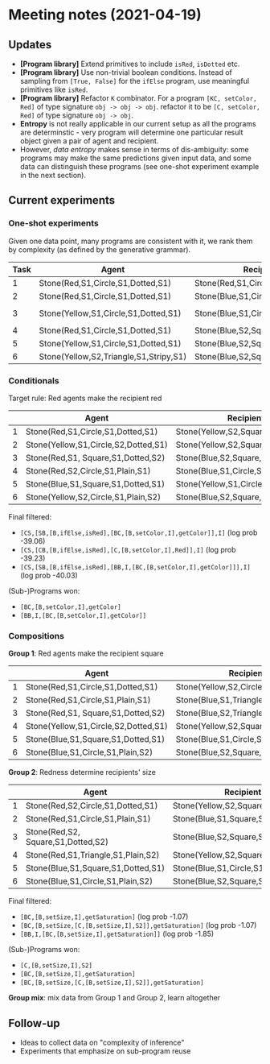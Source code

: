 # Meeting notes (2021-04-19)

## Updates

- **[Program library]** Extend primitives to include `isRed`, `isDotted` etc.
- **[Program library]** Use non-trivial boolean conditions. Instead of sampling from `[True, False]` for the `ifElse` program, use meaningful primitives like `isRed`.
- **[Program library]** Refactor `K` combinator. For a program `[KC, setColor, Red]` of type signature `obj -> obj -> obj`. refactor it to be `[C, setColor, Red]` of type signature `obj -> obj`.
- **Entropy** is not really applicable in our current setup as all the programs are determinstic - very program will determine one particular result object given a pair of agent and recipient.
- However, *data entropy* makes sense in terms of dis-ambiguity: some programs may make the same predictions given input data, and some data can distinguish these programs (see one-shot experiment example in the next section).

## Current experiments

### One-shot experiments

Given one data point, many programs are consistent with it, we rank them by complexity (as defined by the generative grammar).

| Task | Agent                                  | Recipient                          | Result                            | Winning Rule                                         |
|------|----------------------------------------|------------------------------------|-----------------------------------|------------------------------------------------------|
|    1 | Stone(Red,S1,Circle,S1,Dotted,S1)      | Stone(Red,S1,Circle,S1,Dotted,S1)  | Stone(Red,S1,Circle,S1,Dotted,S1) | `[BK,I,I]`; `[KB,I,I]`                               |
|    2 | Stone(Red,S1,Circle,S1,Dotted,S1)      | Stone(Blue,S1,Circle,S1,Dotted,S1) | Stone(Red,S1,Circle,S1,Dotted,S1) | `[BK,I,I]`                                           |
|    3 | Stone(Yellow,S1,Circle,S1,Dotted,S1)   | Stone(Blue,S1,Circle,S1,Dotted,S1) | Stone(Red,S1,Circle,S1,Dotted,S1) | `[KC,[B,setColor,I],Red]`; `[CK,[B,setColor,I],Red]` |
|    4 | Stone(Red,S1,Circle,S1,Dotted,S1)      | Stone(Blue,S2,Square,S1,Plain,S2)  | Stone(Red,S2,Square,S1,Plain,S2)  | `[CK,[B,setColor,I],Red]`                            |
|    5 | Stone(Yellow,S1,Circle,S1,Dotted,S1)   | Stone(Blue,S2,Square,S1,Plain,S2)  | Stone(Red,S2,Square,S1,Plain,S2)  | `[KC,[B,setColor,I],Red]`                            |
|    6 | Stone(Yellow,S2,Triangle,S1,Stripy,S1) | Stone(Blue,S2,Square,S1,Plain,S2)  | Stone(Red,S1,Circle,S1,Dotted,S1) | `[KK,I,Stone(Red,S1,Circle,S1,Dotted,S1)]`           |

### Conditionals

Target rule: Red agents make the recipient red

|   | Agent                                | Recipient                           | Result                              |
|---|--------------------------------------|-------------------------------------|-------------------------------------|
| 1 | Stone(Red,S1,Circle,S1,Dotted,S1)    | Stone(Yellow,S2,Square,S1,Plain,S1) | Stone(Red,S2,Square,S1,Plain,S1)    |
| 2 | Stone(Yellow,S1,Circle,S2,Dotted,S1) | Stone(Yellow,S2,Square,S1,Plain,S1) | Stone(Yellow,S2,Square,S1,Plain,S1) |
| 3 | Stone(Red,S1, Square,S1,Dotted,S2)   | Stone(Blue,S2,Square,S2,Dotted,S2)  | Stone(Red,S2,Square,S2,Dotted,S2)   |
| 4 | Stone(Red,S2,Circle,S1,Plain,S1)     | Stone(Blue,S1,Circle,S1,Plain,S2)   | Stone(Red,S1,Circle,S1,Plain,S2)    |
| 5 | Stone(Blue,S1,Square,S1,Dotted,S1)   | Stone(Yellow,S1,Circle,S1,Plain,S2) | Stone(Yellow,S1,Circle,S1,Plain,S2) |
| 6 | Stone(Yellow,S2,Circle,S1,Plain,S2)    | Stone(Blue,S2,Square,S2,Dotted,S2)| Stone(Blue,S2,Square,S2,Dotted,S2)  |

Final filtered:

- `[CS,[SB,[B,ifElse,isRed],[BC,[B,setColor,I],getColor]],I]` (log prob -39.06)
- `[CS,[CB,[B,ifElse,isRed],[C,[B,setColor,I],Red]],I]` (log prob -39.23)
- `[CS,[SB,[B,ifElse,isRed],[BB,I,[BC,[B,setColor,I],getColor]]],I]` (log prob -40.03)

(Sub-)Programs won:

- `[BC,[B,setColor,I],getColor]`
- `[BB,I,[BC,[B,setColor,I],getColor]]`

### Compositions

**Group 1**: Red agents make the recipient square

|   | Agent                                | Recipient                            | Result                              |
|---|--------------------------------------|--------------------------------------|-------------------------------------|
| 1 | Stone(Red,S1,Circle,S1,Dotted,S1)    | Stone(Yellow,S2,Circle,S1,Plain,S1)  | Stone(Yellow,S2,Square,S1,Plain,S1) |
| 2 | Stone(Red,S1,Circle,S1,Plain,S1)     | Stone(Blue,S1,Triangle,S1,Plain,S2)  | Stone(Blue,S1,Square,S1,Plain,S2)   |
| 3 | Stone(Red,S1, Square,S1,Dotted,S2)   | Stone(Blue,S2,Triangle,S1,Dotted,S2) | Stone(Blue,S2,Square,S1,Dotted,S2)  |
| 4 | Stone(Yellow,S1,Circle,S2,Dotted,S1) | Stone(Yellow,S2,Square,S1,Plain,S1)  | Stone(Yellow,S2,Square,S1,Plain,S1) |
| 5 | Stone(Blue,S1,Square,S1,Dotted,S1)   | Stone(Blue,S1,Circle,S1,Plain,S2)    | Stone(Blue,S1,Circle,S1,Plain,S2)   |
| 6 | Stone(Blue,S1,Circle,S1,Plain,S2)    | Stone(Blue,S2,Square,S1,Dotted,S2)   | Stone(Blue,S2,Square,S1,Dotted,S2)  |

**Group 2**: Redness determine recipients' size

|   | Agent                              | Recipient                           | Result                              |
|---|------------------------------------|-------------------------------------|-------------------------------------|
| 1 | Stone(Red,S2,Circle,S1,Dotted,S1)  | Stone(Yellow,S2,Square,S1,Plain,S1) | Stone(Yellow,S2,Square,S2,Plain,S1) |
| 2 | Stone(Red,S1,Circle,S1,Plain,S1)   | Stone(Blue,S1,Square,S1,Plain,S2)   | Stone(Blue,S1,Square,S1,Plain,S2)   |
| 3 | Stone(Red,S2, Square,S1,Dotted,S2) | Stone(Blue,S2,Square,S1,Dotted,S2)  | Stone(Blue,S2,Square,S2,Dotted,S2)  |
| 4 | Stone(Red,S1,Triangle,S1,Plain,S2) | Stone(Yellow,S2,Square,S2,Plain,S1) | Stone(Yellow,S2,Square,S1,Plain,S1) |
| 5 | Stone(Blue,S1,Square,S1,Dotted,S1) | Stone(Blue,S1,Circle,S1,Plain,S2)   | Stone(Blue,S1,Circle,S1,Plain,S2)   |
| 6 | Stone(Blue,S1,Circle,S1,Plain,S2)  | Stone(Blue,S2,Square,S1,Dotted,S2)  | Stone(Blue,S2,Square,S1,Dotted,S2)  |

Final filtered:

- `[BC,[B,setSize,I],getSaturation]` (log prob -1.07)
- `[BC,[B,setSize,[C,[B,setSize,I],S2]],getSaturation]` (log prob -1.07)
- `[BB,I,[BC,[B,setSize,I],getSaturation]]` (log prob -1.85)

(Sub-)Programs won:

- `[C,[B,setSize,I],S2]`
- `[BC,[B,setSize,I],getSaturation]`
- `[BC,[B,setSize,[C,[B,setSize,I],S2]],getSaturation]`

**Group mix**: mix data from Group 1 and Group 2, learn altogether

## Follow-up

- Ideas to collect data on "complexity of inference"
- Experiments that emphasize on sub-program reuse
